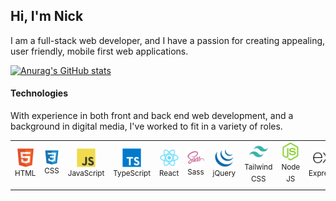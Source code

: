 ## Hi, I'm Nick 

I am a full-stack web developer, and I have a passion for creating appealing, user friendly, mobile first web applications.

[![Anurag's GitHub stats](https://github-readme-stats.vercel.app/api?username=nbur4556&show_icons=true&theme=dark)](https://github.com/anuraghazra/github-readme-stats)

#### Technologies

With experience in both front and back end web development, and a background in digital media, I've worked to fit in a variety of roles.

<table>
  <tr>
    <td>
      <div align="center"><img src="https://github.com/devicons/devicon/blob/master/icons/html5/html5-original.svg" width=30px></div>
      <div align="center"><sup>HTML</sup></div>
    </td>
    <td>
      <div align="center"><img src="https://github.com/devicons/devicon/blob/master/icons/css3/css3-original.svg" width=30px></div>
      <div align="center"><sup>CSS</sup></div>
    </td>
    <td>
      <div align="center"><img src="https://github.com/devicons/devicon/blob/master/icons/javascript/javascript-original.svg" width=30px></div>
      <div align="center"><sup>JavaScript</sup></div>
    </td>
    <td>
      <div align="center"><img src="https://github.com/devicons/devicon/blob/master/icons/typescript/typescript-original.svg" width=30px></div>
      <div align="center"><sup>TypeScript</sup></div>
    </td>
    <td>
      <div align="center"><img src="https://github.com/devicons/devicon/blob/master/icons/react/react-original.svg" width=30px></div>
      <div align="center"><sup>React</sup></div>
    </td>
    <td>
      <div align="center"><img src="https://github.com/devicons/devicon/blob/master/icons/sass/sass-original.svg" width=30px></div>
      <div align="center"><sup>Sass</sup></div>
    </td>
    <td>
      <div align="center"><img src="https://github.com/devicons/devicon/blob/master/icons/jquery/jquery-original.svg" width=30px></div>
      <div align="center"><sup>jQuery</sup></div>
    </td>
    <td>
      <div align="center"><img src="https://github.com/devicons/devicon/blob/master/icons/tailwindcss/tailwindcss-plain.svg" width=30px></div>
      <div align="center"><sup>Tailwind CSS</sup></div>
    </td>
    <td>
      <div align="center"><img src="https://github.com/devicons/devicon/blob/master/icons/nodejs/nodejs-original.svg" width=30px></div>
      <div align="center"><sup>Node JS</sup></div>
    </td>
    <td>
      <div align="center"><img src="https://github.com/devicons/devicon/blob/master/icons/express/express-original.svg" width=30px></div>
      <div align="center"><sup>Express</sup></div>
    </td>
    <td>
      <div align="center"><img src="https://github.com/devicons/devicon/blob/master/icons/mongodb/mongodb-original.svg" width=30px></div>
      <div align="center"><sup>Mongo DB</sup></div>
    </td>
    <td>
      <div align="center"><img src="https://github.com/devicons/devicon/blob/master/icons/mysql/mysql-original.svg" width=30px></div>
      <div align="center"><sup>MySQL</sup></div>
    </td>
  </tr>
</table>

